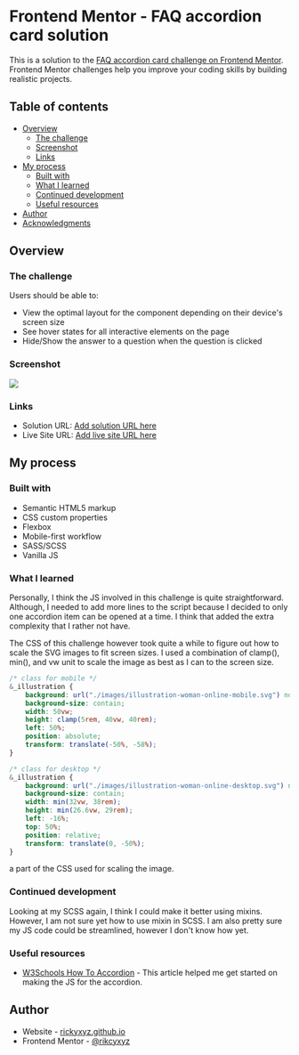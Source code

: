 # Frontend Mentor - FAQ accordion card solution

This is a solution to the [FAQ accordion card challenge on Frontend Mentor](https://www.frontendmentor.io/challenges/faq-accordion-card-XlyjD0Oam). Frontend Mentor challenges help you improve your coding skills by building realistic projects. 

## Table of contents

- [Overview](#overview)
  - [The challenge](#the-challenge)
  - [Screenshot](#screenshot)
  - [Links](#links)
- [My process](#my-process)
  - [Built with](#built-with)
  - [What I learned](#what-i-learned)
  - [Continued development](#continued-development)
  - [Useful resources](#useful-resources)
- [Author](#author)
- [Acknowledgments](#acknowledgments)

## Overview

### The challenge

Users should be able to:

- View the optimal layout for the component depending on their device's screen size
- See hover states for all interactive elements on the page
- Hide/Show the answer to a question when the question is clicked

### Screenshot

![](./screenshot.jpg)

### Links

- Solution URL: [Add solution URL here](https://your-solution-url.com)
- Live Site URL: [Add live site URL here](https://your-live-site-url.com)

## My process

### Built with

- Semantic HTML5 markup
- CSS custom properties
- Flexbox
- Mobile-first workflow
- SASS/SCSS
- Vanilla JS

### What I learned

Personally, I think the JS involved in this challenge is quite straightforward. Although, I needed to add more lines to the script because I decided to only one accordion item can be opened at a time. I think that added the extra complexity that I rather not have.

The CSS of this challenge however took quite a while to figure out how to scale the SVG images to fit screen sizes. I used a combination of clamp(), min(), and vw unit to scale the image as best as I can to the screen size.

```css
/* class for mobile */
&_illustration {
    background: url("./images/illustration-woman-online-mobile.svg") no-repeat;
    background-size: contain;
    width: 50vw;
    height: clamp(5rem, 40vw, 40rem);
    left: 50%;
    position: absolute;
    transform: translate(-50%, -58%);
}

/* class for desktop */
&_illustration {
    background: url("./images/illustration-woman-online-desktop.svg") no-repeat;
    background-size: contain;
    width: min(32vw, 38rem);
    height: min(26.6vw, 29rem);
    left: -16%;
    top: 50%;
    position: relative;
    transform: translate(0, -50%);
}
```

a part of the CSS used for scaling the image.

### Continued development

Looking at my SCSS again, I think I could make it better using mixins. However, I am not sure yet how to use mixin in SCSS. I am also pretty sure my JS code could be streamlined, however I don't know how yet.

### Useful resources

- [W3Schools How To Accordion](https://www.w3schools.com/howto/howto_js_accordion.asp) - This article helped me get started on making the JS for the accordion. 

## Author

- Website - [rickyxyz.github.io](https://www.rickyxyz.github.io)
- Frontend Mentor - [@rikcyxyz](https://www.frontendmentor.io/profile/rickyxyz)